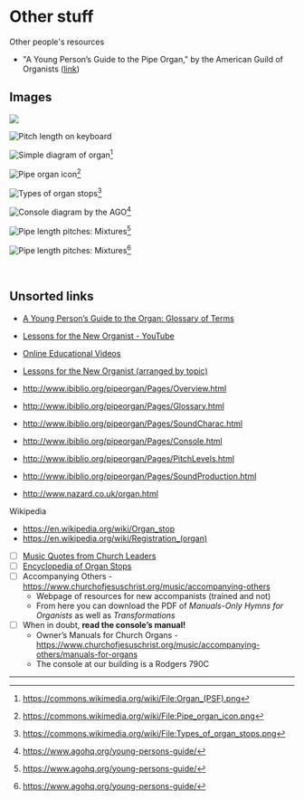 # Other stuff
Other people's resources

- "A Young Person’s Guide to the Pipe Organ," by the American Guild of Organists ([link](https://www.agohq.org/young-persons-guide/))


## Images

![](https://upload.wikimedia.org/wikipedia/commons/1/15/PlanConsoleOrgue.svg)

![Pitch length on keyboard](https://upload.wikimedia.org/wikipedia/en/1/18/Organ_keyboard_unision_pitch_layout.png)

![Simple diagram of organ](https://upload.wikimedia.org/wikipedia/commons/b/b9/Organ_%28PSF%29.png)[^3]

[^3]: https://commons.wikimedia.org/wiki/File:Organ_(PSF).png

![Pipe organ icon](https://upload.wikimedia.org/wikipedia/commons/d/de/Pipe_organ_icon.png)[^2]

[^2]: https://commons.wikimedia.org/wiki/File:Pipe_organ_icon.png

![Types of organ stops](https://upload.wikimedia.org/wikipedia/commons/9/9c/Types_of_organ_stops.png)[^4]

[^4]: https://commons.wikimedia.org/wiki/File:Types_of_organ_stops.png

![Console diagram by the AGO](https://www.agohq.org/wp-content/uploads/2014/09/console.jpg)[^1]

[^1]: https://www.agohq.org/young-persons-guide/

![Pipe length pitches: Mixtures](https://www.agohq.org/wp-content/uploads/2015/08/range2-e1439840552201.gif)[^1]

![Pipe length pitches: Mixtures](https://www.agohq.org/wp-content/uploads/2014/09/sound.gif)[^1]

![]()
![]()
![]()

## Unsorted links
- [A Young Person’s Guide to the Organ: Glossary of Terms](https://www.agohq.org/young-persons-guide-glossary-of-terms/)
- [Lessons for the New Organist - YouTube](https://www.youtube.com/playlist?list=PLSJ9JGlhsPJuklW5F3yEQSXhpJzPgAJcL)
- [Online Educational Videos](https://www.agohq.org/online-educational-resources/)
- [Lessons for the New Organist (arranged by topic)](https://www.agohq.org/lessons-for-the-new-organist-arranged-by-topic/)

- http://www.ibiblio.org/pipeorgan/Pages/Overview.html
- http://www.ibiblio.org/pipeorgan/Pages/Glossary.html
- http://www.ibiblio.org/pipeorgan/Pages/SoundCharac.html
- http://www.ibiblio.org/pipeorgan/Pages/Console.html
- http://www.ibiblio.org/pipeorgan/Pages/PitchLevels.html
- http://www.ibiblio.org/pipeorgan/Pages/SoundProduction.html


- http://www.nazard.co.uk/organ.html

Wikipedia
- https://en.wikipedia.org/wiki/Organ_stop
- https://en.wikipedia.org/wiki/Registration_(organ)
- [ ] [Music Quotes from Church Leaders](https://www.churchofjesuschrist.org/music/resources/music-quotes)
- [ ] [Encyclopedia of Organ Stops](https://organstops.com)
- [ ] Accompanying Others - https://www.churchofjesuschrist.org/music/accompanying-others
	* Webpage of resources for new accompanists (trained and not)
	* From here you can download the PDF of *Manuals-Only Hymns for Organists* as well as *Transformations*
- [ ] When in doubt, **read the console’s manual!**
	* Owner’s Manuals for Church Organs - https://www.churchofjesuschrist.org/music/accompanying-others/manuals-for-organs
	* The console at our building is a Rodgers 790C

---
